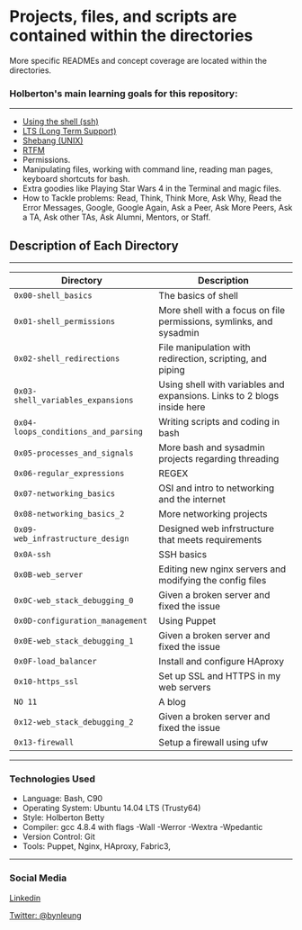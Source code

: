 # Projects, files, and scripts are contained within the directories  

More specific READMEs and concept coverage are located within the directories.  



### Holberton's main learning goals for this repository:  
___
* [Using the shell (ssh)](http://linuxcommand.org/lc3_learning_the_shell.php)  
* [LTS (Long Term Support)](https://wiki.ubuntu.com/LTS)  
* [Shebang (UNIX)](https://en.wikipedia.org/wiki/Shebang_%28Unix%29)  
* [RTFM](https://en.wikipedia.org/wiki/RTFM)  
* Permissions.  
* Manipulating files, working with command line, reading man pages, keyboard shortcuts for bash.  
* Extra goodies like Playing Star Wars 4 in the Terminal and magic files.  
* How to Tackle problems: Read, Think, Think More, Ask Why, Read the Error Messages, Google, Google Again, Ask a Peer, Ask More Peers, Ask a TA, Ask other TAs, Ask Alumni, Mentors, or Staff.  

## Description of Each Directory  
___  
|           Directory           | Description
|--------------------------------------------------|----------------------------------------------|
| `0x00-shell_basics` | The basics of shell |
| `0x01-shell_permissions` | More shell with a focus on file permissions, symlinks, and sysadmin |
| `0x02-shell_redirections`| File manipulation with redirection, scripting, and piping |
| `0x03-shell_variables_expansions` | Using shell with variables and expansions. Links to 2 blogs inside here |
| `0x04-loops_conditions_and_parsing` | Writing scripts and coding in bash |
| `0x05-processes_and_signals` | More bash and sysadmin projects regarding threading |
| `0x06-regular_expressions` | REGEX |
| `0x07-networking_basics` | OSI and intro to networking and the internet |
| `0x08-networking_basics_2	` | More networking projects |
| `0x09-web_infrastructure_design` | Designed web infrstructure that meets requirements |
| `0x0A-ssh` | SSH basics |
| `0x0B-web_server` | Editing new nginx servers and modifying the config files |
| `0x0C-web_stack_debugging_0` | Given a broken server and fixed the issue |
| `0x0D-configuration_management` | Using Puppet |
| `0x0E-web_stack_debugging_1` |  Given a broken server and fixed the issue |
| `0x0F-load_balancer` | Install and configure HAproxy |
| `0x10-https_ssl` | Set up SSL and HTTPS in my web servers |
| `NO 11` | A blog |
| `0x12-web_stack_debugging_2` | Given a broken server and fixed the issue |
| `0x13-firewall` | Setup a firewall using ufw |

___  

### Technologies Used

* Language: Bash, C90
* Operating System: Ubuntu 14.04 LTS (Trusty64)
* Style: Holberton Betty
* Compiler: gcc 4.8.4 with flags -Wall -Werror -Wextra -Wpedantic
* Version Control: Git
* Tools: Puppet, Nginx, HAproxy, Fabric3, 


---

### Social Media

[Linkedin](https://www.linkedin.com/in/bryanleung92/)

[Twitter: @bynleung](https://twitter.com/BynLeung)
